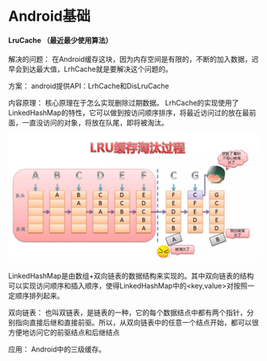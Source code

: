 # Android基础

#### LruCache （最近最少使用算法）

解决的问题：
在Android缓存这块，因为内存空间是有限的，不断的加入数据，迟早会到达最大值，LrhCache就是要解决这个问题的。

方案：
android提供API：LrhCache和DisLruCache

内容原理：
核心原理在于怎么实现删除过期数据。
LrhCache的实现使用了LinkedHashMap的特性，它可以做到按访问顺序排序，将最近访问过的放在最前面，一直没访问的对象，将放在队尾，即将被淘汰。

![hahah](./image/android/lrucache.png)

LinkedHashMap是由数组+双向链表的数据结构来实现的。其中双向链表的结构可以实现访问顺序和插入顺序，使得LinkedHashMap中的<key,value>对按照一定顺序排列起来。

双向链表：
也叫双链表，是链表的一种，它的每个数据结点中都有两个指针，分别指向直接后继和直接前驱。所以，从双向链表中的任意一个结点开始，都可以很方便地访问它的前驱结点和后继结点

应用：
Android中的三级缓存。